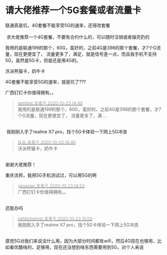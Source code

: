 # 请大佬推荐一个5G套餐或者流量卡


联通真是坑，4G套餐不能享受5G的速率，还得改套餐<img src="static/image/smiley/yct/022.gif" smilieid="42" border="0" alt="" /> <br />
<br />
<img src="static/image/smiley/default/lol.gif" smilieid="12" border="0" alt="" /> 求大佬推荐一个4G套餐，不要有合约什么的，可以随时注销或者操完扔的

我用的是联通199的那个，60G，蛮好的，之前4G是398的那个套餐，才7个G流量，现在更便宜了， 流量更多了，满足，就是信号差一点，而且我手机不支持5G，虽然是5G卡，但是还是用4G的。

沃派熊猫卡，奶牛卡

4G套餐不能享受5G的速率，就是坑了???

广西钉钉卡你值得拥有。。

<div class="quote"><blockquote><font size="2"><a href="https://www.hostloc.com/forum.php?mod=redirect&amp;goto=findpost&amp;pid=9341204&amp;ptid=757609" target="_blank"><font color="#999999">iamtime 发表于 2020-10-23 14:49</font></a></font><br />
我用的是联通199的那个，60G，蛮好的，之前4G是398的那个套餐，才7个G流量，现在更便宜了， 流量更多了，满 ...</blockquote></div><br />
<img src="static/image/smiley/default/lol.gif" smilieid="12" border="0" alt="" /> 我刚刚入手了realme X7 pro，找个5G卡体验一下网上5G冲浪

<div class="quote"><blockquote><font size="2"><a href="https://www.hostloc.com/forum.php?mod=redirect&amp;goto=findpost&amp;pid=9341207&amp;ptid=757609" target="_blank"><font color="#999999">队长 发表于 2020-10-23 14:49</font></a></font><br />
沃派熊猫卡，奶牛卡</blockquote></div><br />
谢谢大佬推荐！

重庆流邦，我用5G手机测试过，可以用5G的啊

<div class="quote"><blockquote><font size="2"><a href="https://www.hostloc.com/forum.php?mod=redirect&amp;goto=findpost&amp;pid=9341224&amp;ptid=757609" target="_blank"><font color="#999999">yanaxiao 发表于 2020-10-23 14:53</font></a></font><br />
广西钉钉卡你值得拥有。。</blockquote></div><br />
还能办吗

<div class="quote"><blockquote><font size="2"><a href="https://www.hostloc.com/forum.php?mod=redirect&amp;goto=findpost&amp;pid=9341260&amp;ptid=757609" target="_blank"><font color="#999999">netAlchemist 发表于 2020-10-23 15:00</font></a></font><br />
我刚刚入手了realme X7 pro，找个5G卡体验一下网上5G冲浪</blockquote></div><br />
感觉5G对我们来说没什么用，因为大部分时间都有wifi，然后4G现在也够用，比如看优酷啥的，足够用，现在还没想到啥东西需要用到5G，对个人来说
